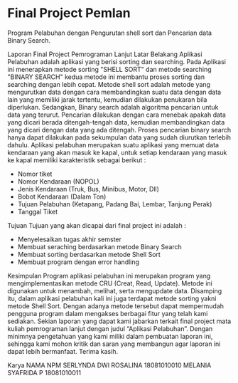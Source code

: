 # Final Project Pemlan
Program Pelabuhan dengan Pengurutan shell sort dan Pencarian data Binary Search.

Laporan Final Project Pemrograman Lanjut
Latar Belakang
Aplikasi Pelabuhan adalah aplikasi yang berisi sorting dan searching. Pada Aplikasi ini menerapkan metode sorting "SHELL SORT" dan metode searching "BINARY SEARCH" kedua metode ini membantu proses sorting dan searching dengan lebih cepat. Metode shell sort adalah metode yang mengurutkan data dengan cara membandingkan suatu data dengan data lain yang memiliki jarak tertentu, kemudian dilakukan penukaran bila diperlukan. Sedangkan, Binary search adalah algoritma pencarian untuk data yang terurut. Pencarian dilakukan dengan cara menebak apakah data yang dicari berada ditengah-tengah data, kemudian membandingkan data yang dicari dengan data yang ada ditengah. Proses pencarian binary search hanya dapat dilakukan pada sekumpulan data yang sudah diurutkan terlebih dahulu.
Aplikasi pelabuhan merupakan suatu aplikasi yang memuat data kendaraan yang akan masuk ke kapal, untuk setiap kendaraan yang masuk ke kapal memiliki karakteristik sebagai berikut :
- Nomor tiket
- Nomor Kendaraan (NOPOL)
- Jenis Kendaraan (Truk, Bus, Minibus, Motor, Dll)
- Bobot Kendaraan (Dalam Ton)
- Tujuan Pelabuhan (Ketapang, Padang Bai, Lembar, Tanjung Perak)
- Tanggal Tiket

Tujuan
Tujuan yang akan dicapai dari final project ini adalah :
- Menyelesaikan tugas akhir semster
- Membuat seraching berdasarkan metode Binary Search
- Membuat sorting berdasarkan metode Shell Sort
- Membuat program dengan error handling

Kesimpulan
Program aplikasi pelabuhan ini merupakan program yang mengimplementasikan metode CRU (Creat, Read, Update). Metode ini digunakan untuk menambah, melihat, serta mengupdate data. Disamping itu, dalam aplikasi pelabuhan kali ini juga terdapat metode sorting yakni metode Shell Sort. Dengan adanya metode tersebut dapat mempermudah pengguna program dalam mengakses berbagai fitur yang telah kami sediakan. Sekian laporan yang dapat kami jabarkan terkait final project mata kuliah pemrograman lanjut dengan judul “Aplikasi Pelabuhan”. Dengan minimnya pengetahuan yang kami miliki dalam pembuatan laporan ini, sehingga kami mohon kritik dan saran yang membangun agar laporan ini dapat lebih bermanfaat. Terima kasih.

Karya
NAMA	NPM
SERLYNDA DWI ROSALINA	18081010010
MELANIA SYAFRIDA P	18081010011
